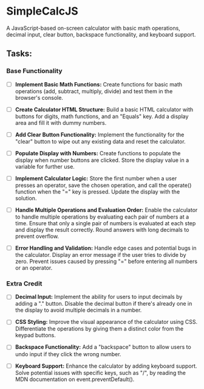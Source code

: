 # SimpleCalcJS
A JavaScript-based on-screen calculator with basic math operations, decimal input, clear button, backspace functionality, and keyboard support.

## Tasks:
### Base Functionality

- [ ] **Implement Basic Math Functions:** Create functions for basic math operations (add, subtract, multiply, divide) and test them in the browser's console.

- [ ] **Create Calculator HTML Structure:** Build a basic HTML calculator with buttons for digits, math functions, and an "Equals" key. Add a display area and fill it with dummy numbers.

- [ ] **Add Clear Button Functionality:** Implement the functionality for the "clear" button to wipe out any existing data and reset the calculator.

- [ ] **Populate Display with Numbers:** Create functions to populate the display when number buttons are clicked. Store the display value in a variable for further use.

- [ ] **Implement Calculator Logic:** Store the first number when a user presses an operator, save the chosen operation, and call the operate() function when the "=" key is pressed. Update the display with the solution.

- [ ] **Handle Multiple Operations and Evaluation Order:** Enable the calculator to handle multiple operations by evaluating each pair of numbers at a time. Ensure that only a single pair of numbers is evaluated at each step and display the result correctly. Round answers with long decimals to prevent overflow.

- [ ] **Error Handling and Validation:** Handle edge cases and potential bugs in the calculator. Display an error message if the user tries to divide by zero. Prevent issues caused by pressing "=" before entering all numbers or an operator.

### Extra Credit
- [ ] **Decimal Input:** Implement the ability for users to input decimals by adding a "." button. Disable the decimal button if there's already one in the display to avoid multiple decimals in a number.

- [ ] **CSS Styling:** Improve the visual appearance of the calculator using CSS. Differentiate the operations by giving them a distinct color from the keypad buttons.

- [ ] **Backspace Functionality:** Add a "backspace" button to allow users to undo input if they click the wrong number.

- [ ] **Keyboard Support:** Enhance the calculator by adding keyboard support. Solve potential issues with specific keys, such as "/", by reading the MDN documentation on event.preventDefault().
